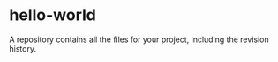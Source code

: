 # hello-world
A repository contains all the files for your project, including the revision history. 
